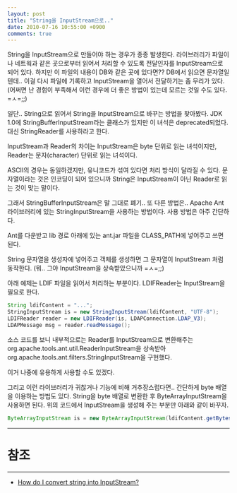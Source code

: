 ```yaml
---
layout: post
title: "String을 InputStream으로.."
date: 2010-07-16 10:55:00 +0900
comments: true
---
```


String을 InputStream으로 만들어야 하는 경우가 종종 발생한다.
라이브러리가 파일이나 네트웍과 같은 곳으로부터 읽어서 처리할 수 있도록 전달인자를 InputStream으로 되어 있다.
하지만 이 파일의 내용이 DB와 같은 곳에 있다면?? DB에서 읽으면 문자열일텐데..
이걸 다시 파일에 기록하고 InputStream을 열어서 전달하기는 좀 무리가 있다.
(어쩌면 난 경험이 부족해서 이런 경우에 더 좋은 방법이 있는데 모르는 것일 수도 있다. =ㅅ=;;)

일단.. String으로 읽어서 String을 InputStream으로 바꾸는 방법을 찾아봤다.
JDK 1.0에 StringBufferInputStream라는 클래스가 있지만 이 녀석은 deprecated되었다.
대신 StringReader를 사용하라고 한다.

InputStream과 Reader의 차이는 InputStream은 byte 단위로 읽는 녀석이지만,
Reader는 문자(character) 단위로 읽는 녀석이다.

ASCII의 경우는 동일하겠지만, 유니코드가 섞여 있다면 처리 방식이 달라질 수 있다.
문자열이라는 것은 인코딩이 되어 있으니까 String은 InputStream이 아닌 Reader로 읽는 것이 맞는 말이다.

그래서 StringBufferInputStream은 말 그대로 폐기.. 또 다른 방법은.. Apache Ant 라이브러리에 있는
StringInputStream을 사용하는 방법이다. 사용 방법은 아주 간단하다.

Ant를 다운받고 lib 경로 아래에 있는 ant.jar 파일을 CLASS_PATH에 넣어주고 쓰면 된다.

String 문자열을 생성자에 넣어주고 객체를 생성하면 그 문자열이 InputStream 처럼 동작한다.
(뭐.. 그야 InputStream을 상속받았으니까 =ㅅ=;;)

아래 예제는 LDIF 파일을 읽어서 처리하는 부분이다. LDIFReader는 InputStream을 필요로 한다.

```java
String ldifContent = "...";
StringInputStream is = new StringInputStream(ldifContent, "UTF-8");
LDIFReader reader = new LDIFReader(is, LDAPConnection.LDAP_V3);
LDAPMessage msg = reader.readMessage();
```

소스 코드를 보니 내부적으로는 Reader를 InputStream으로 변환해주는 org.apache.tools.ant.util.ReaderInputStream을
상속받아 org.apache.tools.ant.filters.StringInputStream을 구현했다.

이거 나중에 유용하게 사용할 수도 있겠다.

그리고 이런 라이브러리가 귀찮거나 기능에 비해 거추장스럽다면..
간단하게 byte 배열을 이용하는 방법도 있다. String을 byte 배열로 변환한 후 ByteArrayInputStream을 사용하면 된다.
위의 코드에서 InputStream을 생성해 주는 부분만 아래와 같이 바꾸자.

```java
ByteArrayInputStream is = new ByteArrayInputStream(ldifContent.getBytes("UTF-8"));
```

-----
# 참조
-----

* [How do I convert string into InputStream?](http://www.kodejava.org/examples/265.html)

